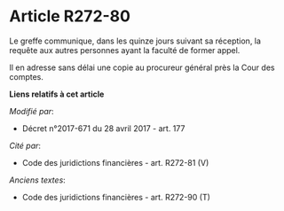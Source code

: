 # Article R272-80

Le greffe communique, dans les quinze jours suivant sa réception, la requête aux autres personnes ayant la faculté de former
appel.

Il en adresse sans délai une copie au procureur général près la Cour des comptes.

**Liens relatifs à cet article**

_Modifié par_:

  - Décret n°2017-671 du 28 avril 2017 - art. 177

_Cité par_:

  - Code des juridictions financières - art. R272-81 (V)

_Anciens textes_:

  - Code des juridictions financières - art. R272-90 (T)
